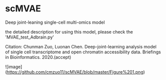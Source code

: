 # scMVAE
Deep joint-leaning single-cell multi-omics model

the detailed description for using this model, please check the 'MVAE_test_Adbrain.py'

Citation:
Chunman Zuo, Luonan Chen. Deep-joint-learning analysis model of single cell transcriptome and open chromatin accessibility data. Briefings in Bioinformatics. 2020.(accept)

![image]
(https://github.com/cmzuo11/scMVAE/blob/master/Figure%201.png)
